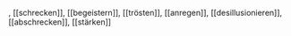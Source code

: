 , [[schrecken]], [[begeistern]], [[trösten]], [[anregen]], [[desillusionieren]], [[abschrecken]], [[stärken]]